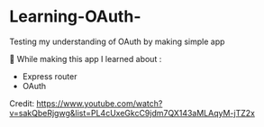 # Learning-OAuth-
Testing my understanding of OAuth by making simple app

📖 While making this app I learned about :

- Express router
- OAuth

Credit: https://www.youtube.com/watch?v=sakQbeRjgwg&list=PL4cUxeGkcC9jdm7QX143aMLAqyM-jTZ2x

